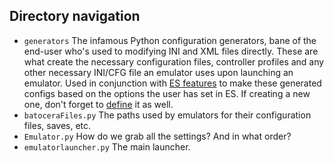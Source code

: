 ## Directory navigation

 - `generators` The infamous Python configuration generators, bane of the end-user who's used to modifying INI and XML files directly. These are what create the necessary configuration files, controller profiles and any other necessary INI/CFG file an emulator uses upon launching an emulator. Used in conjunction with [ES features](https://github.com/batocera-linux/batocera.linux/blob/master/package/emulationstation/batocera-es-system/es_features.yml) to make these generated configs based on the options the user has set in ES. If creating a new one, don't forget to [define](https://github.com/batocera-linux/batocera.linux/blob/master/package/core/batocera-configgen/configgen/configgen/emulatorlauncher.py) it as well.
 - `batoceraFiles.py` The paths used by emulators for their configuration files, saves, etc.
 - `Emulator.py` How do we grab all the settings? And in what order?
 - `emulatorlauncher.py` The main launcher.
